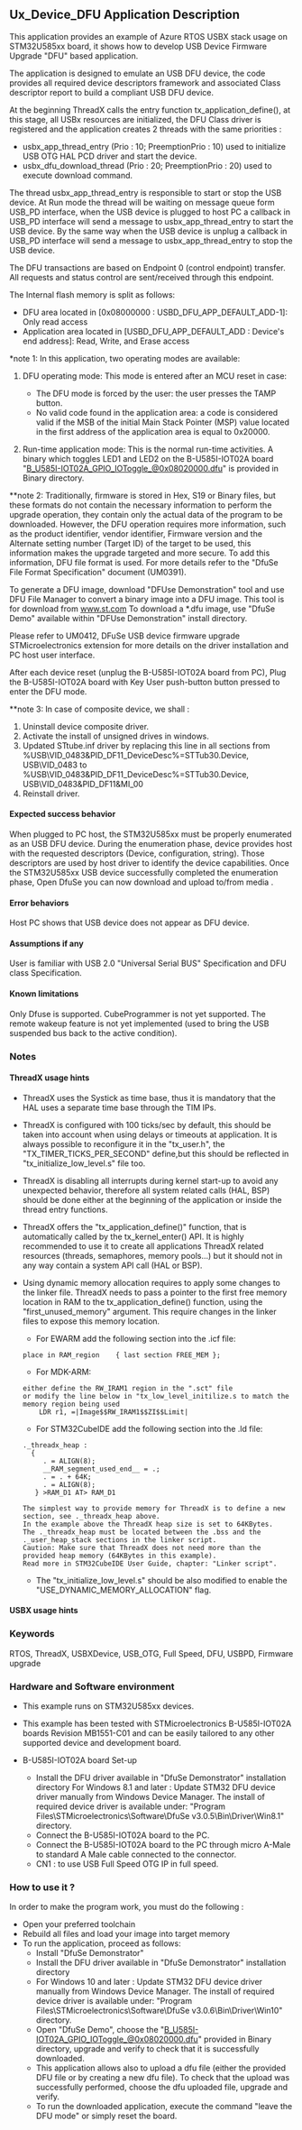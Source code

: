 
## <b>Ux_Device_DFU Application Description</b>

This application provides an example of Azure RTOS USBX stack usage on STM32U585xx board,
it shows how to develop USB Device Firmware Upgrade "DFU" based application.

The application is designed to emulate an USB DFU device, the code provides all required device descriptors framework
and associated Class descriptor report to build a compliant USB DFU device.

At the beginning ThreadX calls the entry function tx_application_define(), at this stage, all USBx resources
are initialized, the DFU Class driver is registered and the application creates 2 threads with the same priorities :

  - usbx_app_thread_entry    (Prio : 10; PreemptionPrio : 10) used to initialize USB OTG HAL PCD driver and start the device.
  - usbx_dfu_download_thread (Prio : 20; PreemptionPrio : 20) used to execute download command.

The thread usbx_app_thread_entry is responsible to start or stop the USB device.
At Run mode the thread will be waiting on message queue form USB_PD interface, when the USB device is plugged to host PC
a callback in USB_PD interface will send a message to usbx_app_thread_entry to start the USB device.
By the same way when the USB device is unplug a callback in USB_PD interface will send a message to usbx_app_thread_entry to stop the USB device.

The DFU transactions are based on Endpoint 0 (control endpoint) transfer. All requests and status
control are sent/received through this endpoint.

The Internal flash memory is split as follows:
 - DFU area located in [0x08000000 : USBD_DFU_APP_DEFAULT_ADD-1]: Only read access
 - Application area located in [USBD_DFU_APP_DEFAULT_ADD : Device's end address]: Read, Write, and Erase
   access

*note 1:
In this application, two operating modes are available:
 1. DFU operating mode:
    This mode is entered after an MCU reset in case:
     - The DFU mode is forced by the user: the user presses the TAMP button.
     - No valid code found in the application area: a code is considered valid if the MSB of the initial
       Main Stack Pointer (MSP) value located in the first address of the application area is equal to
       0x20000.

 2. Run-time application mode:
    This is the normal run-time activities. A binary which toggles LED1 and LED2 on the B-U585I-IOT02A board "B_U585I-IOT02A_GPIO_IOToggle_@0x08020000.dfu" is provided in Binary directory.

**note 2:
Traditionally, firmware is stored in Hex, S19 or Binary files, but these formats do not contain the
necessary information to perform the upgrade operation, they contain only the actual data of the program
to be downloaded. However, the DFU operation requires more information, such as the product identifier,
vendor identifier, Firmware version and the Alternate setting number (Target ID) of the target to be
used, this information makes the upgrade targeted and more secure. To add this information, DFU file
format is used. For more details refer to the "DfuSe File Format Specification" document (UM0391).

To generate a DFU image, download "DFUse Demonstration" tool and use DFU File Manager to convert a
binary image into a DFU image. This tool is for download from www.st.com
To download a *.dfu image, use "DfuSe Demo" available within "DFUse Demonstration" install directory.

Please refer to UM0412, DFuSe USB device firmware upgrade STMicroelectronics extension for more details
on the driver installation and PC host user interface.

After each device reset (unplug the B-U585I-IOT02A board from PC), Plug the B-U585I-IOT02A board with Key User push-button button pressed to enter the DFU mode.

**note 3:
In case of composite device, we shall :
  1.  Uninstall device composite driver.
  1.  Activate the install of unsigned drives in windows.
  2. Updated STtube.inf driver by replacing this line in all sections from
    %USB\VID_0483&PID_DF11_DeviceDesc%=STTub30.Device, USB\VID_0483
    to
    %USB\VID_0483&PID_DF11_DeviceDesc%=STTub30.Device, USB\VID_0483&PID_DF11&MI_00
  3. Reinstall driver.


#### <b>Expected success behavior</b>

When plugged to PC host, the STM32U585xx must be properly enumerated as an USB DFU device.
During the enumeration phase, device provides host with the requested descriptors (Device, configuration, string).
Those descriptors are used by host driver to identify the device capabilities.
Once the STM32U585xx USB device successfully completed the enumeration phase, Open DfuSe you can now download and upload to/from media .


#### <b>Error behaviors</b>

Host PC shows that USB device does not appear as DFU device.

#### <b>Assumptions if any</b>

User is familiar with USB 2.0 "Universal Serial BUS" Specification and DFU class Specification.

#### <b>Known limitations</b>

Only Dfuse is supported. CubeProgrammer is not yet supported.
The remote wakeup feature is not yet implemented (used to bring the USB suspended bus back to the active condition).

### <b>Notes</b>

#### <b>ThreadX usage hints</b>

 - ThreadX uses the Systick as time base, thus it is mandatory that the HAL uses a separate time base through the TIM IPs.
 - ThreadX is configured with 100 ticks/sec by default, this should be taken into account when using delays or timeouts at application. It is always possible to reconfigure it in the "tx_user.h", the "TX_TIMER_TICKS_PER_SECOND" define,but this should be reflected in "tx_initialize_low_level.s" file too.
 - ThreadX is disabling all interrupts during kernel start-up to avoid any unexpected behavior, therefore all system related calls (HAL, BSP) should be done either at the beginning of the application or inside the thread entry functions.
 - ThreadX offers the "tx_application_define()" function, that is automatically called by the tx_kernel_enter() API.
   It is highly recommended to use it to create all applications ThreadX related resources (threads, semaphores, memory pools...)  but it should not in any way contain a system API call (HAL or BSP).
 - Using dynamic memory allocation requires to apply some changes to the linker file.
   ThreadX needs to pass a pointer to the first free memory location in RAM to the tx_application_define() function,
   using the "first_unused_memory" argument.
   This require changes in the linker files to expose this memory location.
    + For EWARM add the following section into the .icf file:
     ```
	 place in RAM_region    { last section FREE_MEM };
	 ```
    + For MDK-ARM:
	```
    either define the RW_IRAM1 region in the ".sct" file
    or modify the line below in "tx_low_level_initilize.s to match the memory region being used
        LDR r1, =|Image$$RW_IRAM1$$ZI$$Limit|
	```
    + For STM32CubeIDE add the following section into the .ld file:
	```
    ._threadx_heap :
      {
         . = ALIGN(8);
         __RAM_segment_used_end__ = .;
         . = . + 64K;
         . = ALIGN(8);
       } >RAM_D1 AT> RAM_D1
	```

       The simplest way to provide memory for ThreadX is to define a new section, see ._threadx_heap above.
       In the example above the ThreadX heap size is set to 64KBytes.
       The ._threadx_heap must be located between the .bss and the ._user_heap_stack sections in the linker script.
       Caution: Make sure that ThreadX does not need more than the provided heap memory (64KBytes in this example).
       Read more in STM32CubeIDE User Guide, chapter: "Linker script".

    + The "tx_initialize_low_level.s" should be also modified to enable the "USE_DYNAMIC_MEMORY_ALLOCATION" flag.

#### <b>USBX usage hints</b>

### <b>Keywords</b>

RTOS, ThreadX, USBXDevice, USB_OTG, Full Speed, DFU, USBPD, Firmware upgrade

### <b>Hardware and Software environment</b>

  - This example runs on STM32U585xx devices.
  - This example has been tested with STMicroelectronics B-U585I-IOT02A boards Revision MB1551-C01 and can be easily tailored to any other supported device and development board.

  - B-U585I-IOT02A board Set-up
    - Install the DFU driver available in "DfuSe Demonstrator" installation directory
      For Windows 8.1 and later : Update STM32 DFU device driver manually from Windows Device Manager.
      The install of required device driver is available under:
      "Program Files\STMicroelectronics\Software\DfuSe v3.0.5\Bin\Driver\Win8.1" directory.
    - Connect the B-U585I-IOT02A board to the PC.
    - Connect the B-U585I-IOT02A board to the PC through micro A-Male to standard A Male cable connected to the connector.
     - CN1 : to use USB Full Speed OTG IP in full speed.

### <b>How to use it ?</b>

In order to make the program work, you must do the following :

 - Open your preferred toolchain
 - Rebuild all files and load your image into target memory
 - To run the application, proceed as follows:
   - Install "DfuSe Demonstrator"
   - Install the DFU driver available in "DfuSe Demonstrator" installation directory
   - For Windows 10 and later : Update STM32 DFU device driver manually from Windows Device Manager.
     The install of required device driver is available under:
     "Program Files\STMicroelectronics\Software\DfuSe v3.0.6\Bin\Driver\Win10" directory.
   - Open "DfuSe Demo", choose the "B_U585I-IOT02A_GPIO_IOToggle_@0x08020000.dfu" provided in Binary
     directory, upgrade and verify to check that it is successfully downloaded.
   - This application allows also to upload a dfu file (either the provided DFU file or by creating a new dfu file).
     To check that the upload was successfully performed, choose the dfu uploaded file, upgrade and verify.
   - To run the downloaded application, execute the command "leave the DFU mode" or simply reset the
     board.
